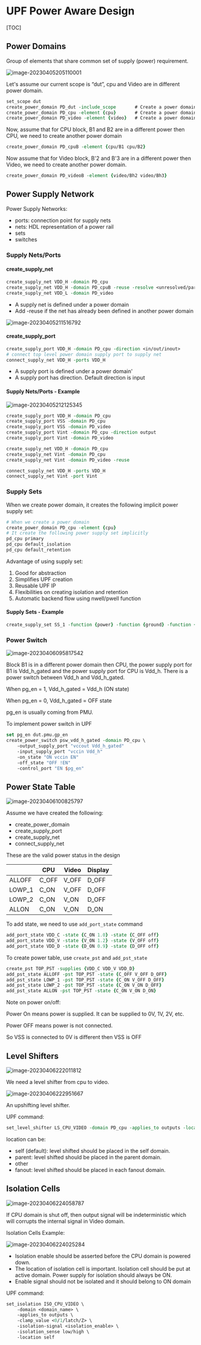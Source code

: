 # UPF Power Aware Design

[TOC]

## Power Domains

Group of elements that share common set of supply (power) requirement.

![image-20230405205110001](assets/image-20230405205110001.png)

Let's assume our current scope is “dut”, cpu and Video are in different power domain.

```tcl
set_scope dut
create_power_domain PD_dut -include_scope		# Create a power domain for the entire DUT
create_power_domain PD_cpu -element {cpu} 		# Create a power domain for CPU
create_power_domain PD_video -element {video} 	# Create a power domain for video
```

Now, assume that for CPU block, B1 and B2 are in a different power then CPU, we need to create another power domain

```tcl
create_power_domain PD_cpuB -element {cpu/B1 cpu/B2}
```

Now assume that for Video block, B'2 and B'3 are in a different power then Video, we need to create another power domain.

```tcl
create_power_domain PD_videoB -element {video/Bh2 video/Bh3}
```

## Power Supply Network

Power Supply Networks:

- ports: connection point for supply nets
- nets: HDL representation of a power rail
- sets
- switches

### Supply Nets/Ports

#### create_supply_net

```tcl
create_supply_net VDD_H -domain PD_cpu
create_supply_net VDD_H -domain PD_cpuB -reuse -resolve <unresolved/parallel/one_hot/parallel_one_hot/function>
create_supply_net VDD_L -domain PD_video
```

- A supply net is defined under a power domain
- Add -reuse if the net has already been defined in another power domain

![image-20230405211516792](assets/image-20230405211516792.png)

#### create_supply_port

```tcl
create_supply_port VDD_H -domain PD_cpu -direction <in/out/inout>
# connect top level power domain supply port to supply net
connect_supply_net VDD_H -ports VDD_H
```

- A supply port is defined under a power domain'
- A supply port has direction. Default direction is input

#### Supply Nets/Ports - Example

![image-20230405212125345](assets/image-20230405212125345.png)

```tcl
create_supply_port VDD_H -domain PD_cpu
create_supply_port VSS -domain PD_cpu
create_supply_port VSS -domain PD_video
create_supply_port Vint -domain PD_cpu -direction output
create_supply_port Vint -domain PD_video

create_supply_net VDD_H -domain PD_cpu
create_supply_net Vint -domain PD_cpu
create_supply_net Vint -domain PD_video -reuse

connect_supply_net VDD_H -ports VDD_H
connect_supply_net Vint -port Vint
```

### Supply Sets

When we create power domain, it creates the following implicit power supply set:

```tcl
# When we create a power domain
create_power_domain PD_cpu -element {cpu}
# It create the following power supply set implicitly
pd_cpu primary
pd_cpu default_isolation
pd_cpu default_retention
```

Advantage of using supply set:

1. Good for abstraction
2. Simplifies UPF creation
3. Reusable UPF IP
4. Flexibilities on creating isolation and retention
5. Automatic backend flow using nwell/pwell function

#### Supply Sets - Example

```tcl
create_supply_set SS_1 -function {power} -function {ground} -function {nwell}
```

### Power Switch

![image-20230406095817542](assets/image-20230406095817542.png)

Block B1 is in a different power domain then CPU, the power supply port for B1 is Vdd_h_gated and the power supply port for CPU is Vdd_h. There is a power switch between Vdd_h and Vdd_h_gated.

When pg_en = 1, Vdd_h_gated = Vdd_h (ON state)

When pg_en = 0, Vdd_h_gated = OFF state

pg_en is usually coming from PMU.

To implement power switch in UPF

```tcl
set pg_en dut.pmu.gp_en
create_power_switch psw_vdd_h_gated -domain PD_cpu \
	-output_supply_port "vccout Vdd_h_gated"
	-input_supply_port "vccin Vdd_h"
	-on_state "ON vccin EN"
	-off_state "OFF !EN"
	-control_port "EN $pg_en"
```

## Power State Table

![image-20230406100825797](assets/image-20230406100825797.png)

Assume we have created the following:

- create_power_domain
- create_supply_port
- create_supply_net
- connect_supply_net

These are the valid power status in the design

|        | CPU   | Video | Display |
| ------ | ----- | ----- | ------- |
| ALLOFF | C_OFF | V_OFF | D_OFF   |
| LOWP_1 | C_ON  | V_OFF | D_OFF   |
| LOWP_2 | C_ON  | V_ON  | D_OFF   |
| ALLON  | C_ON  | V_ON  | D_ON    |

To add state, we need to use `add_port_state` command

```tcl
add_port_state VDD_C -state {C_ON 1.0} -state {C_OFF off}
add_port_state VDD_V -state {V_ON 1.2} -state {V_OFF off}
add_port_state VDD_D -state {D_ON 0.9} -state {D_OFF off}
```

To create power table, use `create_pst` and `add_pst_state`

```tcl
create_pst TOP_PST -supplies {VDD_C VDD_V VDD_D}
add_pst_state ALLOFF -pst TOP_PST -state {C_OFF V_OFF D_OFF}
add_pst_state LOWP_1 -pst TOP_PST -state {C_ON V_OFF D_OFF}
add_pst_state LOWP_2 -pst TOP_PST -state {C_ON V_ON D_OFF}
add_pst_state ALLON -pst TOP_PST -state {C_ON V_ON D_ON}
```

Note on power on/off:

Power On means power is supplied. It can be supplied to 0V, 1V, 2V, etc.

Power OFF means power is not connected.

So VSS is connected to 0V is different then VSS is OFF

## Level Shifters

![image-20230406222011812](assets/image-20230406222011812.png)

We need a level shifter from cpu to video.

![image-20230406222951667](assets/image-20230406222951667.png)

An upshifting level shifter.

UPF command:

```tcl
set_level_shifter LS_CPU_VIDEO -domain PD_cpu -applies_to outputs -location self
```

location can be: 

- self (default): level shifted should be placed in the self domain.
- parent: level shifted should be placed in the parent domain.
- other
- fanout: level shifted should be placed in each fanout domain.

## Isolation Cells

![image-20230406224058787](assets/image-20230406224058787.png)

If CPU domain is shut off, then output signal will be indeterministic which will corrupts the internal signal in Video domain.

Isolation Cells Example:

![image-20230406224025284](assets/image-20230406224025284.png)

- Isolation enable should be asserted before the CPU domain is powered down. 
- The location of isolation cell is important. Isolation cell should be put at active domain. Power supply for isolation should always be ON.
- Enable signal should not be isolated and it should belong to ON domain

UPF command:

```tcl
set_isolation ISO_CPU_VIDEO \
	-domain <domain_name> \
	-applies_to outputs	\
	-clamp_value <0/1/latch/Z> \
	-isolation-signal <isolation_enable> \
	-isolation_sense low/high \
	-location self
```

